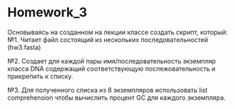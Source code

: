 # Homework_3

Основываясь на созданном на лекции классе создать скрипт, который:
№1. Читает файл состоящий из нескольких последовательностей (hw3.fasta)

№2. Создает для каждой пары имя/последовательность экземпляр класса DNA содержащий соответствующую послежовательность и прикрепить к списку.

№3. Для полученного списка из 8 экземпляров использовать list comprehension чтобы вычислить процент GC для каждого экземпляра.
